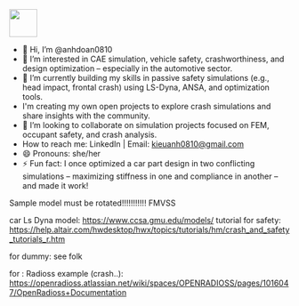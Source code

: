 <a href="https://www.instagram.com/thepiyushmalhotra/">
  <img height="50" src="https://tenor.com/bYFyX.gif"/>
</a>



 - 👋 Hi, I’m @anhdoan0810
 - 👀 I’m interested in CAE simulation, vehicle safety, crashworthiness, and design optimization – especially in the automotive sector.
 - 🌱 I’m currently building my skills in passive safety simulations (e.g., head impact, frontal crash) using LS-Dyna, ANSA, and optimization tools. 
 - I'm creating my own open projects to explore crash simulations and share insights with the community.
 - 💞️ I’m looking to collaborate on simulation projects focused on FEM, occupant safety, and crash analysis.
 - How to reach me: LinkedIn | Email: kieuanh0810@gmail.com
 - 😄 Pronouns: she/her
 - ⚡ Fun fact: I once optimized a car part design in two conflicting simulations – maximizing stiffness in one and compliance in another – and made it work!


Sample model must be rotated!!!!!!!!!!! FMVSS

car Ls Dyna model: https://www.ccsa.gmu.edu/models/
tutorial for safety: https://help.altair.com/hwdesktop/hwx/topics/tutorials/hm/crash_and_safety_tutorials_r.htm


for dummy: see folk

for : Radioss example (crash..): https://openradioss.atlassian.net/wiki/spaces/OPENRADIOSS/pages/1016047/OpenRadioss+Documentation
